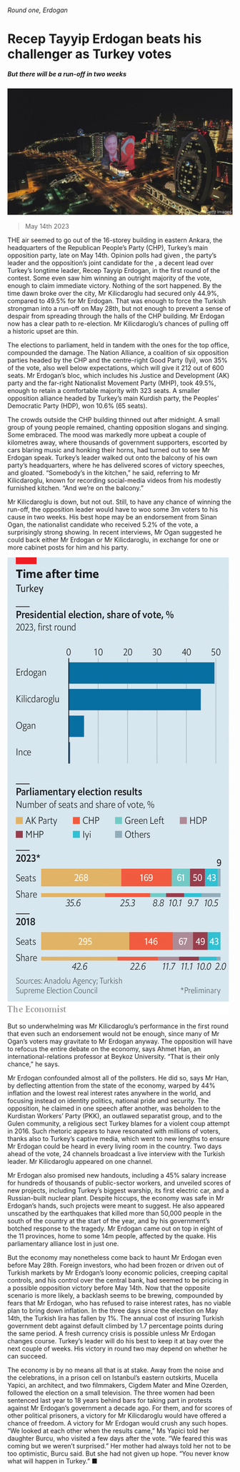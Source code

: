 ###### Round one, Erdogan

# Recep Tayyip Erdogan beats his challenger as Turkey votes 

##### But there will be a run-off in two weeks 

![image](images/20230520_EUP001.jpg) 

> May 14th 2023 

THE air seemed to go out of the 16-storey building in eastern Ankara, the headquarters of the Republican People’s Party (CHP), Turkey’s main opposition party, late on May 14th. Opinion polls had given , the party’s leader and the opposition’s joint candidate for the , a decent lead over Turkey’s longtime leader, Recep Tayyip Erdogan, in the first round of the contest. Some even saw him winning an outright majority of the vote, enough to claim immediate victory. Nothing of the sort happened. By the time dawn broke over the city, Mr Kilicdaroglu had secured only 44.9%, compared to 49.5% for Mr Erdogan. That was enough to force the Turkish strongman into a run-off on May 28th, but not enough to prevent a sense of despair from spreading through the halls of the CHP building. Mr Erdogan now has a clear path to re-election. Mr Kilicdaroglu’s chances of pulling off a historic upset are thin. 

The elections to parliament, held in tandem with the ones for the top office, compounded the damage. The Nation Alliance, a coalition of six opposition parties headed by the CHP and the centre-right Good Party (Iyi), won 35% of the vote, also well below expectations, which will give it 212 out of 600 seats. Mr Erdogan’s bloc, which includes his Justice and Development (AK) party and the far-right Nationalist Movement Party (MHP), took 49.5%, enough to retain a comfortable majority with 323 seats. A smaller opposition alliance headed by Turkey’s main Kurdish party, the Peoples’ Democratic Party (HDP), won 10.6% (65 seats). 


The crowds outside the CHP building thinned out after midnight. A small group of young people remained, chanting opposition slogans and singing. Some embraced. The mood was markedly more upbeat a couple of kilometres away, where thousands of government supporters, escorted by cars blaring music and honking their horns, had turned out to see Mr Erdogan speak. Turkey’s leader walked out onto the balcony of his own party’s headquarters, where he has delivered scores of victory speeches, and gloated. “Somebody’s in the kitchen,” he said, referring to Mr Kilicdaroglu, known for recording social-media videos from his modestly furnished kitchen. “And we’re on the balcony.” 

Mr Kilicdaroglu is down, but not out. Still, to have any chance of winning the run-off, the opposition leader would have to woo some 3m voters to his cause in two weeks. His best hope may be an endorsement from Sinan Ogan, the nationalist candidate who received 5.2% of the vote, a surprisingly strong showing. In recent interviews, Mr Ogan suggested he could back either Mr Erdogan or Mr Kilicdaroglu, in exchange for one or more cabinet posts for him and his party. 

![image](images/20230520_EUC201.png) 


But so underwhelming was Mr Kilicdaroglu’s performance in the first round that even such an endorsement would not be enough, since many of Mr Ogan’s voters may gravitate to Mr Erdogan anyway. The opposition will have to refocus the entire debate on the economy, says Ahmet Han, an international-relations professor at Beykoz University. “That is their only chance,” he says. 

Mr Erdogan confounded almost all of the pollsters. He did so, says Mr Han, by deflecting attention from the state of the economy, warped by 44% inflation and the lowest real interest rates anywhere in the world, and focusing instead on identity politics, national pride and security. The opposition, he claimed in one speech after another, was beholden to the Kurdistan Workers’ Party (PKK), an outlawed separatist group, and to the Gulen community, a religious sect Turkey blames for a violent coup attempt in 2016. Such rhetoric appears to have resonated with millions of voters, thanks also to Turkey’s captive media, which went to new lengths to ensure Mr Erdogan could be heard in every living room in the country. Two days ahead of the vote, 24 channels broadcast a live interview with the Turkish leader. Mr Kilicdaroglu appeared on one channel. 

Mr Erdogan also promised new handouts, including a 45% salary increase for hundreds of thousands of public-sector workers, and unveiled scores of new projects, including Turkey’s biggest warship, its first electric car, and a Russian-built nuclear plant. Despite hiccups, the economy was safe in Mr Erdogan’s hands, such projects were meant to suggest. He also appeared unscathed by the earthquakes that killed more than 50,000 people in the south of the country at the start of the year, and by his government’s botched response to the tragedy. Mr Erdogan came out on top in eight of the 11 provinces, home to some 14m people, affected by the quake. His parliamentary alliance lost in just one. 

But the economy may nonetheless come back to haunt Mr Erdogan even before May 28th. Foreign investors, who had been frozen or driven out of Turkish markets by Mr Erdogan’s loony economic policies, creeping capital controls, and his control over the central bank, had seemed to be pricing in a possible opposition victory before May 14th. Now that the opposite scenario is more likely, a backlash seems to be brewing, compounded by fears that Mr Erdogan, who has refused to raise interest rates, has no viable plan to bring down inflation. In the three days since the election on May 14th, the Turkish lira has fallen by 1%. The annual cost of insuring Turkish government debt against default climbed by 1.7 percentage points during the same period. A fresh currency crisis is possible unless Mr Erdogan changes course. Turkey’s leader will do his best to keep it at bay over the next couple of weeks. His victory in round two may depend on whether he can succeed. 

The economy is by no means all that is at stake. Away from the noise and the celebrations, in a prison cell on Istanbul’s eastern outskirts, Mucella Yapici, an architect, and two filmmakers, Cigdem Mater and Mine Ozerden, followed the election on a small television. The three women had been sentenced last year to 18 years behind bars for taking part in protests against Mr Erdogan’s government a decade ago. For them, and for scores of other political prisoners, a victory for Mr Kilicdaroglu would have offered a chance of freedom. A victory for Mr Erdogan would crush any such hopes. “We looked at each other when the results came,” Ms Yapici told her daughter Burcu, who visited a few days after the vote. “We feared this was coming but we weren’t surprised.” Her mother had always told her not to be too optimistic, Burcu said. But she had not given up hope. “You never know what will happen in Turkey.” ■

